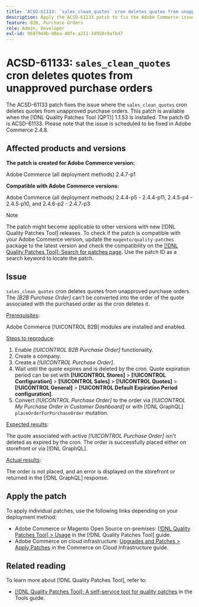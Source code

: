 ```yaml
---
title: 'ACSD-61133: `sales_clean_quotes` cron deletes quotes from unapproved purchase orders'
description: Apply the ACSD-61133 patch to fix the Adobe Commerce issue where `sales_clean_quotes` cron deletes quotes from unapproved purchase orders.
feature: B2B, Purchase Orders
role: Admin, Developer
exl-id: 06979d4b-08ea-40fe-a211-3d950c9afb47
---
```

# ACSD-61133: `sales_clean_quotes` cron deletes quotes from unapproved purchase orders

The ACSD-61133 patch fixes the issue where the `sales_clean_quotes` cron deletes quotes from unapproved purchase orders. This patch is available when the [!DNL Quality Patches Tool (QPT)] 1.1.53 is installed. The patch ID is ACSD-61133. Please note that the issue is scheduled to be fixed in Adobe Commerce 2.4.8.

## Affected products and versions

**The patch is created for Adobe Commerce version:**

Adobe Commerce (all deployment methods) 2.4.7-p1

**Compatible with Adobe Commerce versions:**

Adobe Commerce (all deployment methods) 2.4.4-p5 - 2.4.4-p11, 2.4.5-p4 - 2.4.5-p10, and 2.4.6-p2 - 2.4.7-p3

>[!NOTE]
>
>The patch might become applicable to other versions with new [!DNL Quality Patches Tool] releases. To check if the patch is compatible with your Adobe Commerce version, update the `magento/quality-patches` package to the latest version and check the compatibility on the [[!DNL Quality Patches Tool]: Search for patches page](https://experienceleague.adobe.com/tools/commerce-quality-patches/index.html). Use the patch ID as a search keyword to locate the patch.

## Issue

`sales_clean_quotes` cron deletes quotes from unapproved purchase orders. The *[B2B Purchase Order]* can't be converted into the order of the quote associated with the purchased order as the cron deletes it.

<u>Prerequisites</u>:

Adobe Commerce [!UICONTROL B2B] modules are installed and enabled.

<u>Steps to reproduce</u>:

1. Enable *[!UICONTROL B2B Purchase Order]* functionality.
1. Create a company.
1. Create a *[!UICONTROL Purchase Order]*.
1. Wait until the quote expires and is deleted by the cron. Quote expiration period can be set with **[!UICONTROL Stores]** > **[!UICONTROL Configuration]** > **[!UICONTROL Sales]** > **[!UICONTROL Quotes]** > **[!UICONTROL General]** > **[!UICONTROL Default Expiration Period configuration]**.
1. Convert *[!UICONTROL Purchase Order]* to the order via *[!UICONTROL My Purchase Order in Customer Dashboard]* or with [!DNL GraphQL] `placeOrderForPurchaseOrder` mutation.

<u>Expected results</u>:

The quote associated with active *[!UICONTROL Purchase Order]* isn't deleted as expired by the cron. The order is successfully placed either on storefront or via [!DNL GraphQL].

<u>Actual results</u>:

The order is not placed, and an error is displayed on the storefront or returned in the [!DNL GraphQL] response.

## Apply the patch

To apply individual patches, use the following links depending on your deployment method:

* Adobe Commerce or Magento Open Source on-premises: [[!DNL Quality Patches Tool] > Usage](/help/tools/quality-patches-tool/usage.md) in the [!DNL Quality Patches Tool] guide.
* Adobe Commerce on cloud infrastructure: [Upgrades and Patches > Apply Patches](https://experienceleague.adobe.com/docs/commerce-cloud-service/user-guide/develop/upgrade/apply-patches.html) in the Commerce on Cloud Infrastructure guide.

## Related reading

To learn more about [!DNL Quality Patches Tool], refer to:

* [[!DNL Quality Patches Tool]: A self-service tool for quality patches](/help/tools/quality-patches-tool/quality-patches-tool-to-self-serve-quality-patches.md) in the Tools guide.
